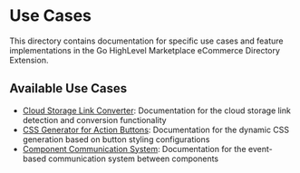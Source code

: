 # Use Cases

This directory contains documentation for specific use cases and feature implementations in the Go HighLevel Marketplace eCommerce Directory Extension.

## Available Use Cases

- [Cloud Storage Link Converter](./cloud-storage-link-converter.md): Documentation for the cloud storage link detection and conversion functionality
- [CSS Generator for Action Buttons](./action-button-css-generator.md): Documentation for the dynamic CSS generation based on button styling configurations
- [Component Communication System](./component-communication.md): Documentation for the event-based communication system between components